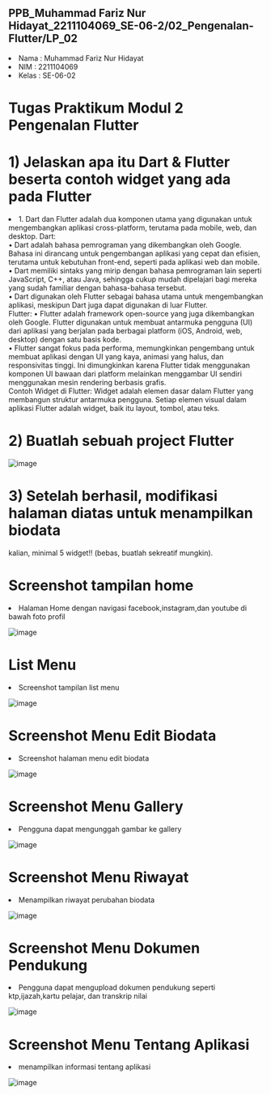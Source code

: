
## PPB_Muhammad Fariz Nur Hidayat_2211104069_SE-06-2/02_Pengenalan-Flutter/LP_02

<li> Nama   : Muhammad Fariz Nur Hidayat
<li> NIM    : 2211104069
<li> Kelas  : SE-06-02

# Tugas Praktikum Modul 2 Pengenalan Flutter
# 1) Jelaskan apa itu Dart & Flutter beserta contoh widget yang ada pada Flutter

<li> 1.	Dart dan Flutter adalah dua komponen utama yang digunakan untuk mengembangkan aplikasi cross-platform, terutama pada mobile, web, dan desktop.
Dart:<br>
•	Dart adalah bahasa pemrograman yang dikembangkan oleh Google. Bahasa ini dirancang untuk pengembangan aplikasi yang cepat dan efisien, terutama untuk kebutuhan front-end, seperti pada aplikasi web dan mobile.<br>
•	Dart memiliki sintaks yang mirip dengan bahasa pemrograman lain seperti JavaScript, C++, atau Java, sehingga cukup mudah dipelajari bagi mereka yang sudah familiar dengan bahasa-bahasa tersebut.<br>
•	Dart digunakan oleh Flutter sebagai bahasa utama untuk mengembangkan aplikasi, meskipun Dart juga dapat digunakan di luar Flutter.<br>
Flutter:
•	Flutter adalah framework open-source yang juga dikembangkan oleh Google. Flutter digunakan untuk membuat antarmuka pengguna (UI) dari aplikasi yang berjalan pada berbagai platform (iOS, Android, web, desktop) dengan satu basis kode.<br>
•	Flutter sangat fokus pada performa, memungkinkan pengembang untuk membuat aplikasi dengan UI yang kaya, animasi yang halus, dan responsivitas tinggi. Ini dimungkinkan karena Flutter tidak menggunakan komponen UI bawaan dari platform melainkan menggambar UI sendiri menggunakan mesin rendering berbasis grafis.<br>
Contoh Widget di Flutter:
Widget adalah elemen dasar dalam Flutter yang membangun struktur antarmuka pengguna. Setiap elemen visual dalam aplikasi Flutter adalah widget, baik itu layout, tombol, atau teks.


# 2) Buatlah sebuah project Flutter
![image](img/buat.png)


# 3) Setelah berhasil, modifikasi halaman diatas untuk menampilkan biodata
kalian, minimal 5 widget!! (bebas, buatlah sekreatif mungkin).

# Screenshot tampilan home
<li> Halaman Home dengan navigasi facebook,instagram,dan youtube di bawah foto profil

![image](img/home.png)

# List Menu
<li> Screenshot tampilan list menu 

![image](img/menu.png)

# Screenshot Menu Edit Biodata
<li> Screenshot halaman menu edit biodata

![image](img/biodata.png)


# Screenshot Menu Gallery
<li> Pengguna dapat mengunggah gambar ke gallery 

![image](img/gallery.png)

# Screenshot Menu Riwayat
<li> Menampilkan riwayat perubahan biodata

![image](img/riwayat.png)

# Screenshot Menu Dokumen Pendukung
<li> Pengguna dapat mengupload dokumen pendukung seperti ktp,ijazah,kartu pelajar, dan transkrip nilai

![image](img/dokumen.png)

# Screenshot Menu Tentang Aplikasi
<li> menampilkan informasi tentang aplikasi

![image](img/tentang.png)

